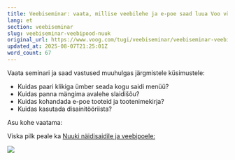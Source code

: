 ```yaml
---
title: Veebiseminar: vaata, millise veebilehe ja e-poe saad luua Voo võimsaima kujundusmalliga Nuuk
lang: et
section: veebiseminar
slug: veebiseminar-veebipood-nuuk
original_url: https://www.voog.com/tugi/veebiseminar/veebiseminar-veebipood-nuuk
updated_at: 2025-08-07T21:25:01Z
word_count: 67
---
```

Vaata seminari ja saad vastused muuhulgas järgmistele küsimustele:  
  

- Kuidas paari klikiga ümber seada kogu saidi menüü?
- Kuidas panna mängima avalehe slaidišõu?
- Kuidas kohandada e-poe tooteid ja tootenimekirja?
- Kuidas kasutada disainitööriista?
  
Asu kohe vaatama:   
  
  
Viska pilk peale ka [Nuuki näidisaidile ja veebipoele:](https://nuuk.voog.com)

[![](https://media.voog.com/0000/0036/2183/photos/nuuk-store-thumbnail-900x1329_large.jpg)](https://nuuk.voog.com "https://nuuk.voog.com")
